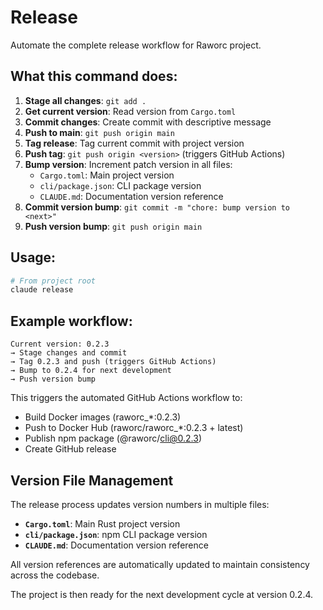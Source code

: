 # Release

Automate the complete release workflow for Raworc project.

## What this command does:

1. **Stage all changes**: `git add .`
2. **Get current version**: Read version from `Cargo.toml`
3. **Commit changes**: Create commit with descriptive message
4. **Push to main**: `git push origin main`
5. **Tag release**: Tag current commit with project version
6. **Push tag**: `git push origin <version>` (triggers GitHub Actions)
7. **Bump version**: Increment patch version in all files:
   - `Cargo.toml`: Main project version
   - `cli/package.json`: CLI package version  
   - `CLAUDE.md`: Documentation version reference
8. **Commit version bump**: `git commit -m "chore: bump version to <next>"`
9. **Push version bump**: `git push origin main`

## Usage:

```bash
# From project root
claude release
```

## Example workflow:

```
Current version: 0.2.3
→ Stage changes and commit
→ Tag 0.2.3 and push (triggers GitHub Actions)
→ Bump to 0.2.4 for next development
→ Push version bump
```

This triggers the automated GitHub Actions workflow to:
- Build Docker images (raworc_*:0.2.3)
- Push to Docker Hub (raworc/raworc_*:0.2.3 + latest)  
- Publish npm package (@raworc/cli@0.2.3)
- Create GitHub release

## Version File Management

The release process updates version numbers in multiple files:
- **`Cargo.toml`**: Main Rust project version
- **`cli/package.json`**: npm CLI package version
- **`CLAUDE.md`**: Documentation version reference

All version references are automatically updated to maintain consistency across the codebase.

The project is then ready for the next development cycle at version 0.2.4.